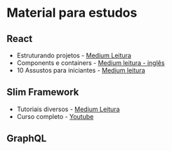 # Material para estudos

## React

* Estruturando projetos - [Medium Leitura](https://medium.com/reactbrasil/react-estruturando-projetos-e-nomeando-componentes-b62ddad69a11)
* Components e containers - [Medium leitura - inglês](https://medium.com/@dan_abramov/smart-and-dumb-components-7ca2f9a7c7d0) 
* 10 Assustos para iniciantes - [Medium leitura](https://medium.com/reactbrasil/10-assuntos-que-todo-iniciante-em-react-deve-ficar-por-dentro-a990dd1b0461)

## Slim Framework 

* Tutoriais diversos - [Medium Leitura](https://medium.com/@fidelissauro)
* Curso completo - [Youtube](https://www.youtube.com/channel/UCK-OjGFLEJg6Fz6uZ4AsdIg/playlists)

## GraphQL


